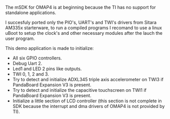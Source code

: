 The mSDK for OMAP4 is at beginning because the TI has no support for standalone applications.

I succesfuly ported only the PIO's, UART's and TWI's drivers from Sitara AM335x starterware, to run a compiled programs I recomand to use a linux uBoot to setup the clock's and other necessary modules after the lauch the user program.

This demo application is made to initialize:
- All six GPIO controllers.
- Debug Uart 2.
- Led1 and LED 2 pins like outputs.
- TWI 0, 1, 2 and 3.
- Try to detect and initialize ADXL345 triple axis accelerometer on TWI3 if PandaBoard Expansion V3 is present.
- Try to detect and initialize the capacitive touchscreen on TWI1 if PandaBoard Expansion V3 is present.
- Initialize a little section of LCD controller (this section is not complete in SDK because the interrupt and dma drivers of OMAP4 is not provided by TI).